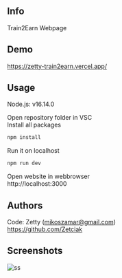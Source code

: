 ## Info
Train2Earn Webpage

## Demo
https://zetty-train2earn.vercel.app/

## Usage
Node.js: v16.14.0

Open repository folder in VSC <br/>
Install all packages
```sh
npm install
```

Run it on localhost
```sh
npm run dev
```

Open website in webbrowser <br/>
http://localhost:3000

## Authors

Code: Zetty (mikoszamar@gmail.com)<br/>
https://github.com/Zetciak

## Screenshots

![ss](https://i.imgur.com/NTRfqTt.jpg)
